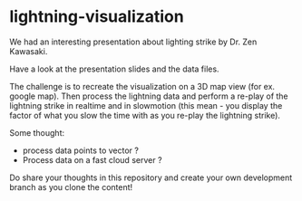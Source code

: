 # lightning-visualization
We had an interesting presentation about lighting strike by Dr. Zen Kawasaki.

Have a look at the presentation slides and the data files.

The challenge is to recreate the visualization on a 3D map view (for ex. google map).
Then process the lightning data and perform a re-play of the lightning strike in realtime and in slowmotion 
(this mean - you display the factor of what you slow the time with as you re-play the lightning strike).

Some thought:
- process data points to vector ?
- Process data on a fast cloud server ?

Do share your thoughts in this repository and create your own development branch as you clone the content!
